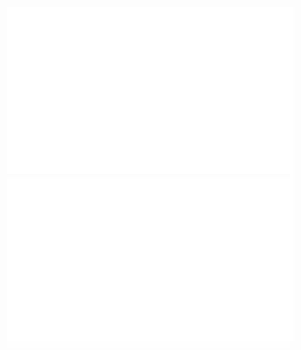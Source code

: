 <div align="center">
  <img src="https://github.com/ZoCrit/gh-stats/blob/master/generated/overview.svg"/><img src="https://github.com/ZoCrit/gh-stats/blob/master/generated/languages.svg"/>
</div>







